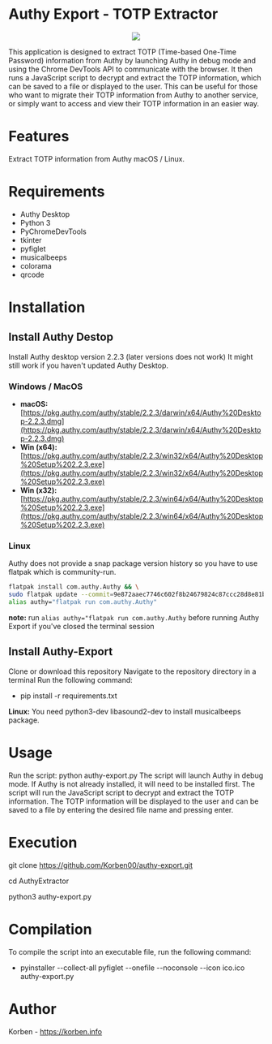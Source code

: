 # Authy Export - TOTP Extractor

<p align="center">
  <img src="https://korben.info/app/uploads/2023/03/SCR-20230303-o0u-2.webp">
</p>

This application is designed to extract TOTP (Time-based One-Time Password) information from Authy by launching Authy in debug mode and using the Chrome DevTools API to communicate with the browser. It then runs a JavaScript script to decrypt and extract the TOTP information, which can be saved to a file or displayed to the user. This can be useful for those who want to migrate their TOTP information from Authy to another service, or simply want to access and view their TOTP information in an easier way.

# Features

Extract TOTP information from Authy macOS / Linux.

# Requirements

* Authy Desktop
* Python 3
* PyChromeDevTools
* tkinter
* pyfiglet
* musicalbeeps
* colorama
* qrcode

# Installation

## Install Authy Destop
Install Authy desktop version 2.2.3 (later versions does not work)
It might still work if you haven't updated Authy Desktop.

### Windows / MacOS
- **macOS:** [https://pkg.authy.com/authy/stable/2.2.3/darwin/x64/Authy%20Desktop-2.2.3.dmg](https://pkg.authy.com/authy/stable/2.2.3/darwin/x64/Authy%20Desktop-2.2.3.dmg)
- **Win (x64):** [https://pkg.authy.com/authy/stable/2.2.3/win32/x64/Authy%20Desktop%20Setup%202.2.3.exe](https://pkg.authy.com/authy/stable/2.2.3/win32/x64/Authy%20Desktop%20Setup%202.2.3.exe)
- **Win (x32):** [https://pkg.authy.com/authy/stable/2.2.3/win64/x64/Authy%20Desktop%20Setup%202.2.3.exe](https://pkg.authy.com/authy/stable/2.2.3/win64/x64/Authy%20Desktop%20Setup%202.2.3.exe)

### Linux
Authy does not provide a snap package version history so you have to use flatpak which is community-run.

```sh
flatpak install com.authy.Authy && \
sudo flatpak update --commit=9e872aaec7746c602f8b24679824c87ccc28d8e81b77f9b0213f7644cd939cee com.authy.Authy && \
alias authy="flatpak run com.authy.Authy"
```
**note:** run `alias authy="flatpak run com.authy.Authy` before running Authy Export if you've closed the terminal session 

## Install Authy-Export
Clone or download this repository
Navigate to the repository directory in a terminal
Run the following command: 

* pip install -r requirements.txt

**Linux:** You need python3-dev libasound2-dev to install musicalbeeps package.

# Usage

Run the script: python authy-export.py
The script will launch Authy in debug mode. If Authy is not already installed, it will need to be installed first.
The script will run the JavaScript script to decrypt and extract the TOTP information.
The TOTP information will be displayed to the user and can be saved to a file by entering the desired file name and pressing enter.

# Execution

git clone https://github.com/Korben00/authy-export.git

cd AuthyExtractor

python3 authy-export.py

# Compilation

To compile the script into an executable file, run the following command:

* pyinstaller --collect-all pyfiglet --onefile --noconsole --icon ico.ico authy-export.py

# Author

Korben - https://korben.info
